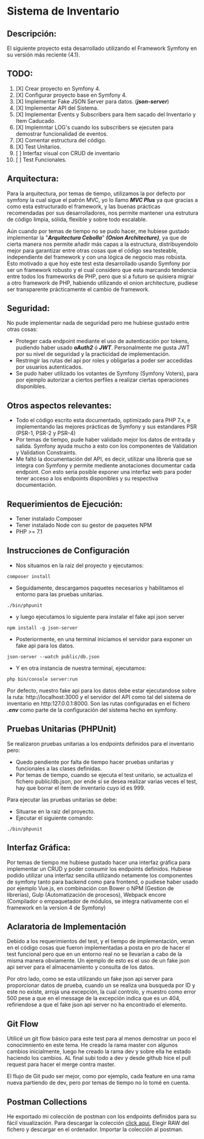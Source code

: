 # Sistema de Inventario

## Descripción:
El siguiente proyecto esta desarrollado utilizando el Framework Symfony en su versión más reciente (4.1).

## TODO:
1. [X] Crear proyecto en Symfony 4.
1. [X] Configurar proyecto base en Symfony 4.
1. [X] Implementar Fake JSON Server para datos. (***json-server***) 
1. [X] Implementar API del Sistema.
1. [X] Implementar Events y Subscribers para Item sacado del Inventario y Item Caducado.
1. [X] Implemntar LOG's cuando los subscribers se ejecuten para demostrar funcionalidad de eventos.
1. [X] Comentar estructura del código.
1. [X] Test Unitarios.
1. [ ] Interfaz visual con CRUD de inventario 
1. [ ] Test Funcionales.


## Arquitectura:
Para la arquitectura, por temas de tiempo, utilizamos la por defecto por symfony la cual sigue el patrón MVC, yo lo llamo
***MVC Plus*** ya que gracias a como esta estructurado el framework, y las buenas prácticas recomendadas por
sus desarrolladores, nos permite mantener una estrutura de código limpia, sólida, flexible y sobre todo escalable.

Aún cuando por temas de tiempo no se pudo hacer, me hubiese gustado implementar la "***Arquitectura Cebolla***" ***(Onion Architecture)***, ya
que de cierta manera nos permite añadir más capas a la estructura, distribuyendolo mejor para garantizar entre otras cosas que el
código sea testeable, independiente del framework y con una lógica de negocio mas robústa. Esto motivado a que hoy este test esta desarrollado usando
Symfony por ser un framework robusto y el cual considero que esta marcando tendencia entre todos los frameworks de PHP, pero que si a futuro
se quisiera migrar a otro framework de PHP, habiendo utilizando el onion architecture, pudiese ser transparente prácticamente el cambio de framework.  

## Seguridad:
No pude implementar nada de seguridad pero me hubiese gustado entre otras cosas:

- Proteger cada endpoint mediante el uso de autenticación por tokens, pudiendo haber usado ***oAuth2*** ó ***JWT***. Personalmente me gusta
JWT por su nivel de seguridad y la practicidad de implementación.
- Restringir las rutas del api por roles y obligarlas a poder ser accedidas por usuarios autenticados.
- Se pudo haber utilizado los votantes de Symfony (Symfony Voters), para por ejemplo autorizar a ciertos perfiles a realizar ciertas operaciones disponibles. 

## Otros aspectos relevantes:
- Todo el código escrito esta documentado, optimizado para PHP 7.x, e implementando las mejores prácticas de Symfony y sus estandares PSR (PSR-1, PSR-2 y PSR-4)
- Por temas de tiempo, pude haber validado mejor los datos de entrada y salida. Symfony ayuda mucho a esto con los componentes
de Validation y Validation Constraints.
- Me faltó la documentación del API, es decir, utilizar una librería que se integra con Symfony y permite mediente anotaciones
documentar cada endpoint. Con esto sería posible exponer una interfaz web para poder tener acceso a los endpoints disponibles y su
respectiva documentación.

## Requerimientos de Ejecución:
- Tener instalado Composer
- Tener instalado Node con su gestor de paquetes NPM
- PHP >= 7.1

## Instrucciones de Configuración
- Nos situamos en la raiz del proyecto y ejecutamos:

```
composer install
```

- Seguidamente, descargamos paquetes necesarios y habilitamos el entorno para las pruebas unitarias.

```
./bin/phpunit
```

- y luego ejecutamos lo siguiente para instalar el fake api json server

```
npm install -g json-server
```

- Posteriormente, en una terminal iniciamos el servidor para exponer un fake api para los datos.

```
json-server --watch public/db.json
```

- Y en otra instancia de nuestra terminal, ejecutamos:

```
php bin/console server:run
```

Por defecto, nuestro fake api para los datos debe estar ejecutandose sobre la ruta: http://localhost:3000 y
el servidor del API como tal del sistema de inventario en http:127.0.0.1:8000. Son las rutas configuradas en el
fichero ***.env*** como parte de la configuración del sistema hecho en symfony.

## Pruebas Unitarias (PHPUnit)
Se realizaron pruebas unitarias a los endpoints definidos para el inventario pero:
- Quedo pendiente por falta de tiempo hacer pruebas unitarias y funcionales a las clases definidas.
- Por temas de tiempo, cuando se ejecuta el test unitario, se actualiza el fichero public/db.json, por ende si se desea realizar varias veces el test, hay que borrar
el item de inventario cuyo id es 999.

Para ejecutar las pruebas unitarias se debe:

- Situarse en la raiz del proyecto.
- Ejecutar el siguiente comando:
```
./bin/phpunit
```

## Interfaz Gráfica:
Por temas de tiempo me hubiese gustado hacer una interfaz gráfica para implementar un CRUD y poder consumir los endpoints definidos. Hubiese podido utilizar
una interfaz sencilla utilizando netamente los componentes de symfony tanto para backend como para frontend, o pudiese haber usado por ejemplo Vue.js, en combinación con
Bower o NPM (Gestion de librerías), Gulp (Automatización de procesos), Webpack encore (Compilador o empaquetador de módulos, se integra nativamente con el framework en la version 4 de Symfony)

## Aclaratoria de Implementación
Debido a los requerimientos del test, y el tiempo de implementación, veran en el código cosas que fueron 
implementadas a posta en pro de hacer el test funcional pero que en un entorno real no se llevarían a cabo de la 
misma manera obviamente. Un ejemplo de esto es el uso de un fake json api server para el almacenamiento y consulta de los datos.

Por otro lado, como se esta utilizando un fake json api server para proporcionar datos de prueba, cuando un se realiza una busqueda
por ID y este no existe, arroja una excepción, la cual controlo, y muestro como error 500 pese a que en el message de la excepción
indica que es un 404, refiriendose a que el fake json api server no ha encontrado el elemento.

## Git Flow
Utilicé un git flow básico para este test para al menos demostrar un poco el conocimniento en este tema. He creado la rama master con algunos cambios inicialmente, luego
he creado la rama dev y sobre ella he estado haciendo los cambios. AL final subi todo a dev y desde github hice el pull request para hacer el merge contra master.

El flujo de Git pudo ser mejor, como por ejemplo, cada feature en una rama nueva partiendo de dev, pero por temas de tiempo no lo tomé en cuenta.

## Postman Collections
He exportado mi colección de postman con los endpoints definidos para su fácil visualización. Para descargar la colección
[click aqui](goal-systems-api.postman_collection.json), Elegir RAW del fichero y descargar en el ordenador. Importar la colección al postman.
